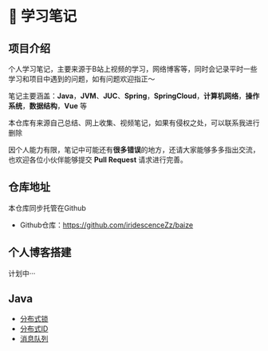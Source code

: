 # 📙 学习笔记


## 项目介绍

个人学习笔记，主要来源于B站上视频的学习，网络博客等，同时会记录平时一些学习和项目中遇到的问题，如有问题欢迎指正～

笔记主要涵盖：**Java**，**JVM**、**JUC**、**Spring**，**SpringCloud**，**计算机网络**，**操作系统**，**数据结构**，**Vue** 等

本仓库有来源自己总结、网上收集、视频笔记，如果有侵权之处，可以联系我进行删除

因个人能力有限，笔记中可能还有**很多错误**的地方，还请大家能够多多指出交流，也欢迎各位小伙伴能够提交 **Pull Request** 请求进行完善。

## 仓库地址

本仓库同步托管在Github

- Github仓库：https://github.com/iridescenceZz/baize

## 个人博客搭建

计划中···

## Java

- [分布式锁](./Java基础/1_分布式锁/README.md)
- [分布式ID](./Java基础/2_分布式ID/README.md)
- [消息队列](./Java基础/3_消息队列/README.md)
